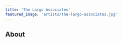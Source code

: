 ```yaml
---
title: 'The Largo Associates'
featured_image: 'artists/the-largo-associates.jpg'
---
```


## About


